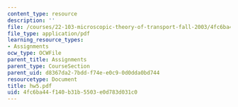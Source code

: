 ```yaml
---
content_type: resource
description: ''
file: /courses/22-103-microscopic-theory-of-transport-fall-2003/4fc6ba44f140b31b5503e0d783d031c0_hw5.pdf
file_type: application/pdf
learning_resource_types:
- Assignments
ocw_type: OCWFile
parent_title: Assignments
parent_type: CourseSection
parent_uid: d8367da2-7bdd-f74e-e0c9-0d0dda0bd744
resourcetype: Document
title: hw5.pdf
uid: 4fc6ba44-f140-b31b-5503-e0d783d031c0
---
```

